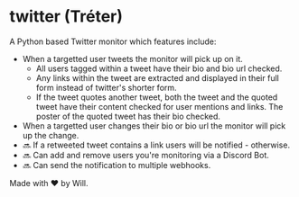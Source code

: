 # twitter (Tréter)

A Python based Twitter monitor which features include:

- When a targetted user tweets the monitor will pick up on it.
    - All users tagged within a tweet have their bio and bio url checked.
    - Any links within the tweet are extracted and displayed in their full form instead of twitter's shorter form.
    - If the tweet quotes another tweet, both the tweet and the quoted tweet have their content checked for user mentions and       links. The poster of the quoted tweet has their bio checked.
- When a targetted user changes their bio or bio url the monitor will pick up the change.
- :soon: If a retweeted tweet contains a link users will be notified - otherwise.
- :soon: Can add and remove users you're monitoring via a Discord Bot.
- :soon: Can send the notification to multiple webhooks.

Made with :heart: by Will.
